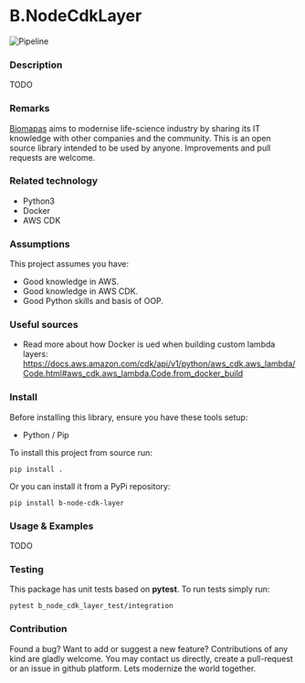 # B.NodeCdkLayer

![Pipeline](https://github.com/Biomapas/B.NodeCdkLayer/workflows/Pipeline/badge.svg?branch=master)

### Description

TODO

### Remarks

[Biomapas](https://www.biomapas.com/) aims to modernise life-science industry by sharing its IT knowledge with other companies and the community. 
This is an open source library intended to be used by anyone. 
Improvements and pull requests are welcome. 

### Related technology

- Python3
- Docker
- AWS CDK

### Assumptions

This project assumes you have:

- Good knowledge in AWS. 
- Good knowledge in AWS CDK. 
- Good Python skills and basis of OOP.

### Useful sources

- Read more about how Docker is ued when building custom lambda layers:<br>
  https://docs.aws.amazon.com/cdk/api/v1/python/aws_cdk.aws_lambda/Code.html#aws_cdk.aws_lambda.Code.from_docker_build

### Install

Before installing this library, ensure you have these tools setup:

- Python / Pip

To install this project from source run:

```
pip install .
```

Or you can install it from a PyPi repository:

```
pip install b-node-cdk-layer
```

### Usage & Examples

TODO

### Testing

This package has unit tests based on **pytest**.
To run tests simply run:

```
pytest b_node_cdk_layer_test/integration
```

### Contribution

Found a bug? Want to add or suggest a new feature? 
Contributions of any kind are gladly welcome. 
You may contact us directly, create a pull-request or an issue in github platform. 
Lets modernize the world together.
